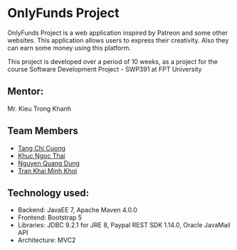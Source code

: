# OnlyFunds Project

OnlyFunds Project is a web application inspired by Patreon and some other websites. This application allows users to express their creativity.
Also they can earn some money using this platform.
<br>

This project is developed over a period of 10 weeks, as a project for the course Software Development Project - SWP391 at FPT University

## Mentor: 
Mr. Kieu Trong Khanh

## Team Members
- [Tang Chi Cuong](https://www.facebook.com/chicuong.tang.9022)
- [Khuc Ngoc Thai](https://www.facebook.com/khucngocthai)
- [Nguyen Quang Dung](https://www.facebook.com/Aeterna212)
- [Tran Khai Minh Khoi](https://www.facebook.com/profile.php?id=100013237866089)

## Technology used:
- Backend: JavaEE 7, Apache Maven 4.0.0
- Frontend: Bootstrap 5
- Libraries: JDBC 9.2.1 for JRE 8, Paypal REST SDK 1.14.0, Oracle JavaMail API
- Architecture: MVC2
